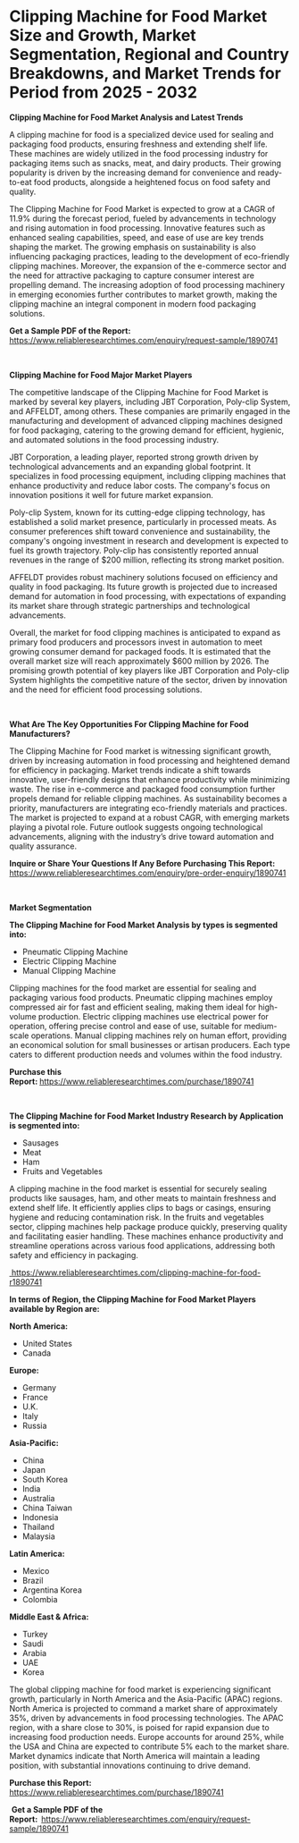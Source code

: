 <p><h1>Clipping Machine for Food Market Size and Growth, Market Segmentation, Regional and Country Breakdowns, and Market Trends for Period from 2025 -  2032</h1></p><p><strong>Clipping Machine for Food Market Analysis and Latest Trends</strong></p>
<p><p>A clipping machine for food is a specialized device used for sealing and packaging food products, ensuring freshness and extending shelf life. These machines are widely utilized in the food processing industry for packaging items such as snacks, meat, and dairy products. Their growing popularity is driven by the increasing demand for convenience and ready-to-eat food products, alongside a heightened focus on food safety and quality.</p><p>The Clipping Machine for Food Market is expected to grow at a CAGR of 11.9% during the forecast period, fueled by advancements in technology and rising automation in food processing. Innovative features such as enhanced sealing capabilities, speed, and ease of use are key trends shaping the market. The growing emphasis on sustainability is also influencing packaging practices, leading to the development of eco-friendly clipping machines. Moreover, the expansion of the e-commerce sector and the need for attractive packaging to capture consumer interest are propelling demand. The increasing adoption of food processing machinery in emerging economies further contributes to market growth, making the clipping machine an integral component in modern food packaging solutions.</p></p>
<p><strong>Get a Sample PDF of the Report:&nbsp;</strong> <a href="https://www.reliableresearchtimes.com/enquiry/request-sample/1890741?utm_campaign=3631&utm_medium=2&utm_source=Github&utm_content=ia&utm_term=16042025&utm_id=clipping-machine-for-food">https://www.reliableresearchtimes.com/enquiry/request-sample/1890741</a></p>
<p>&nbsp;</p>
<p><strong>Clipping Machine for Food Major Market Players</strong></p>
<p><p>The competitive landscape of the Clipping Machine for Food Market is marked by several key players, including JBT Corporation, Poly-clip System, and AFFELDT, among others. These companies are primarily engaged in the manufacturing and development of advanced clipping machines designed for food packaging, catering to the growing demand for efficient, hygienic, and automated solutions in the food processing industry.</p><p>JBT Corporation, a leading player, reported strong growth driven by technological advancements and an expanding global footprint. It specializes in food processing equipment, including clipping machines that enhance productivity and reduce labor costs. The company's focus on innovation positions it well for future market expansion.</p><p>Poly-clip System, known for its cutting-edge clipping technology, has established a solid market presence, particularly in processed meats. As consumer preferences shift toward convenience and sustainability, the company's ongoing investment in research and development is expected to fuel its growth trajectory. Poly-clip has consistently reported annual revenues in the range of $200 million, reflecting its strong market position.</p><p>AFFELDT provides robust machinery solutions focused on efficiency and quality in food packaging. Its future growth is projected due to increased demand for automation in food processing, with expectations of expanding its market share through strategic partnerships and technological advancements.</p><p>Overall, the market for food clipping machines is anticipated to expand as primary food producers and processors invest in automation to meet growing consumer demand for packaged foods. It is estimated that the overall market size will reach approximately $600 million by 2026. The promising growth potential of key players like JBT Corporation and Poly-clip System highlights the competitive nature of the sector, driven by innovation and the need for efficient food processing solutions.</p></p>
<p>&nbsp;</p>
<p><strong>What Are The Key Opportunities For Clipping Machine for Food Manufacturers?</strong></p>
<p><p>The Clipping Machine for Food market is witnessing significant growth, driven by increasing automation in food processing and heightened demand for efficiency in packaging. Market trends indicate a shift towards innovative, user-friendly designs that enhance productivity while minimizing waste. The rise in e-commerce and packaged food consumption further propels demand for reliable clipping machines. As sustainability becomes a priority, manufacturers are integrating eco-friendly materials and practices. The market is projected to expand at a robust CAGR, with emerging markets playing a pivotal role. Future outlook suggests ongoing technological advancements, aligning with the industry’s drive toward automation and quality assurance.</p></p>
<p><strong>Inquire or Share Your Questions If Any Before Purchasing This Report:</strong> <a href="https://www.reliableresearchtimes.com/enquiry/pre-order-enquiry/1890741?utm_campaign=3631&utm_medium=2&utm_source=Github&utm_content=ia&utm_term=16042025&utm_id=clipping-machine-for-food">https://www.reliableresearchtimes.com/enquiry/pre-order-enquiry/1890741</a></p>
<p>&nbsp;</p>
<p><strong>Market Segmentation</strong></p>
<p><strong>The Clipping Machine for Food Market Analysis by types is segmented into:</strong></p>
<p><ul><li>Pneumatic Clipping Machine</li><li>Electric Clipping Machine</li><li>Manual Clipping Machine</li></ul></p>
<p><p>Clipping machines for the food market are essential for sealing and packaging various food products. Pneumatic clipping machines employ compressed air for fast and efficient sealing, making them ideal for high-volume production. Electric clipping machines use electrical power for operation, offering precise control and ease of use, suitable for medium-scale operations. Manual clipping machines rely on human effort, providing an economical solution for small businesses or artisan producers. Each type caters to different production needs and volumes within the food industry.</p></p>
<p><strong>Purchase this Report:&nbsp;</strong><a href="https://www.reliableresearchtimes.com/purchase/1890741?utm_campaign=3631&utm_medium=2&utm_source=Github&utm_content=ia&utm_term=16042025&utm_id=clipping-machine-for-food">https://www.reliableresearchtimes.com/purchase/1890741</a></p>
<p>&nbsp;</p>
<p><strong>The Clipping Machine for Food Market Industry Research by Application is segmented into:</strong></p>
<p><ul><li>Sausages</li><li>Meat</li><li>Ham</li><li>Fruits and Vegetables</li></ul></p>
<p><p>A clipping machine in the food market is essential for securely sealing products like sausages, ham, and other meats to maintain freshness and extend shelf life. It efficiently applies clips to bags or casings, ensuring hygiene and reducing contamination risk. In the fruits and vegetables sector, clipping machines help package produce quickly, preserving quality and facilitating easier handling. These machines enhance productivity and streamline operations across various food applications, addressing both safety and efficiency in packaging.</p></p>
<p><a href="https://www.reliableresearchtimes.com/clipping-machine-for-food-r1890741?utm_campaign=3631&utm_medium=2&utm_source=Github&utm_content=ia&utm_term=16042025&utm_id=clipping-machine-for-food">&nbsp;https://www.reliableresearchtimes.com/clipping-machine-for-food-r1890741</a></p>
<p><strong>In terms of Region, the Clipping Machine for Food Market Players available by Region are:</strong></p>
<p>
    <p> <strong> North America: </strong>
        <ul>
            <li>United States</li>
            <li>Canada</li>
        </ul>
        </p> 
    <p> <strong> Europe: </strong>
        <ul>
            <li>Germany</li>
            <li>France</li>
            <li>U.K.</li>
            <li>Italy</li>
            <li>Russia</li>
        </ul>
        </p> 
    <p> <strong> Asia-Pacific: </strong>
        <ul>
            <li>China</li>
            <li>Japan</li>
            <li>South Korea</li>
            <li>India</li>
            <li>Australia</li>
            <li>China Taiwan</li>
            <li>Indonesia</li>
            <li>Thailand</li>
            <li>Malaysia</li>
        </ul>
        </p> 
    <p> <strong> Latin America: </strong>
        <ul>
            <li>Mexico</li>
            <li>Brazil</li>
            <li>Argentina Korea</li>
            <li>Colombia</li>
        </ul>
        </p> 
    <p> <strong> Middle East & Africa: </strong>
        <ul>
            <li>Turkey</li>
            <li>Saudi</li>
            <li>Arabia</li>
            <li>UAE</li>
            <li>Korea</li>
        </ul>
    </p>
    </p>
<p><p>The global clipping machine for food market is experiencing significant growth, particularly in North America and the Asia-Pacific (APAC) regions. North America is projected to command a market share of approximately 35%, driven by advancements in food processing technologies. The APAC region, with a share close to 30%, is poised for rapid expansion due to increasing food production needs. Europe accounts for around 25%, while the USA and China are expected to contribute 5% each to the market share. Market dynamics indicate that North America will maintain a leading position, with substantial innovations continuing to drive demand.</p></p>
<p><strong>Purchase this Report: </strong><a href="https://www.reliableresearchtimes.com/purchase/1890741?utm_campaign=3631&utm_medium=2&utm_source=Github&utm_content=ia&utm_term=16042025&utm_id=clipping-machine-for-food">https://www.reliableresearchtimes.com/purchase/1890741</a></p>
<p>&nbsp;<strong>Get a Sample PDF of the Report:&nbsp;&nbsp;</strong><a href="https://www.reliableresearchtimes.com/enquiry/request-sample/1890741?utm_campaign=3631&utm_medium=2&utm_source=Github&utm_content=ia&utm_term=16042025&utm_id=clipping-machine-for-food">https://www.reliableresearchtimes.com/enquiry/request-sample/1890741</a></p>
<p><strong></strong></p>
<p><p></p><p></p><p></p></p>